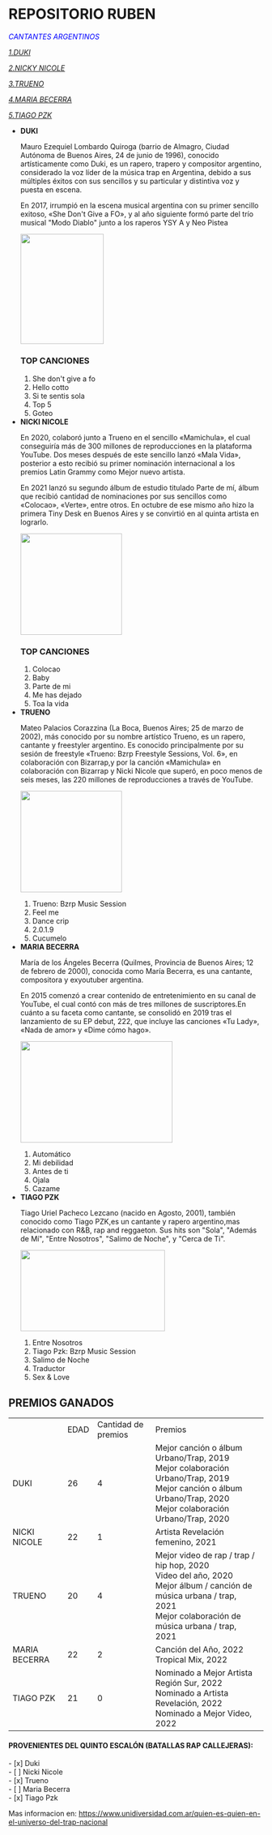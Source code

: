 <h1>REPOSITORIO RUBEN</h1>

<em style="color: blue; text-align:center; "> CANTANTES ARGENTINOS </em> 

<a href= "#DUKI"><i>1.DUKI</i></a>

<a href= "#NICKI"><i>2.NICKY NICOLE</i></a>

<a href= "#TRUENO"><i> 3.TRUENO</i></a>

<a href= "#MARIA"><i> 4.MARIA BECERRA</i></a>

<a href= "#TIAGO"><i> 5.TIAGO PZK</i></a>








 
<ul>
 <a name= "DUKI"/>
  <li> <b>DUKI</b> </li>
  <p>Mauro Ezequiel Lombardo Quiroga (barrio de Almagro, Ciudad Autónoma de Buenos Aires, 24 de junio de 1996), conocido artísticamente como Duki, es un rapero, trapero y compositor argentino, considerado la voz líder de la música trap en Argentina, debido a sus múltiples éxitos con sus sencillos y su particular y distintiva voz y puesta en escena.  </p>
  <p>En 2017, irrumpió en la escena musical argentina con su primer sencillo exitoso, «She Don't Give a FO», y al año siguiente formó parte del trío musical "Modo Diablo" junto a los raperos YSY A y Neo Pistea</p>
  <img src= https://upload.wikimedia.org/wikipedia/commons/9/98/Duko_concierto.jpg width ="164" height="217.5">
 <h3>TOP CANCIONES</h3>
 <ol> 
 <li>She don't give a fo</li>
 <li> Hello cotto </li>
 <li> Si te sentis sola</li>
 <li> Top 5 </li>
 <li> Goteo </li>
 </ol>
 
  
  <a name= "NICKI"/>
  <li> <b>NICKI NICOLE</b> </li>
  <p> En 2020, colaboró junto a Trueno en el sencillo «Mamichula», el cual conseguiría más de 300 millones de reproducciones en la plataforma YouTube. Dos meses después de este sencillo lanzó «Mala Vida», posterior a esto recibió su primer nominación internacional a los premios Latin Grammy como Mejor nuevo artista. </p>

<p> En 2021 lanzó su segundo álbum de estudio titulado Parte de mí, álbum que recibió cantidad de nominaciones por sus sencillos como «Colocao», «Verte», entre otros. En octubre de ese mismo año hizo la primera Tiny Desk en Buenos Aires y se convirtió en al quinta artista en lograrlo.</p> 
 <img src= https://static.wikia.nocookie.net/youtubepedia/images/b/bb/Nicki_nicole.jpg/revision/latest?cb=20220722001729&path-prefix=es width = "200" height= "200">
 
  <h3>TOP CANCIONES</h3>
 <ol> 
 <li> Colocao </li>
 <li> Baby </li>
 <li> Parte de mi</li>
 <li> Me has dejado </li>
 <li> Toa la vida </li>
 </ol>
  <a name= "TRUENO"/>
  <li> <b>TRUENO</b> </li>
  <p>Mateo Palacios Corazzina (La Boca, Buenos Aires; 25 de marzo de 2002), más conocido por su nombre artístico Trueno, es un rapero, cantante y freestyler argentino. Es conocido principalmente por su sesión de freestyle «Trueno: Bzrp Freestyle Sessions, Vol. 6», en colaboración con Bizarrap,y por la canción «Mamichula» en colaboración con Bizarrap y Nicki Nicole que superó, en poco menos de seis meses, las 220 millones de reproducciones a través de YouTube.</p>
  <img src= https://static.wikia.nocookie.net/rap/images/9/99/Truenito.jpg/revision/latest?cb=20200607163704&path-prefix=es width = "200" height= "200">
 
  <ol> 
 <li> Trueno: Bzrp Music Session </li>
 <li> Feel me </li>
 <li> Dance crip</li>
 <li> 2.0.1.9 </li>
 <li> Cucumelo </li>
 </ol>
 <a name= "MARIA"/>
  <li> <b>MARIA BECERRA</b> </li>
  <p>María de los Ángeles Becerra (Quilmes, Provincia de Buenos Aires; 12 de febrero de 2000), conocida como María Becerra, es una cantante, compositora y exyoutuber argentina.</p>
  <p> En 2015 comenzó a crear contenido de entretenimiento en su canal de YouTube, el cual contó con más de tres millones de suscriptores.En cuánto a su faceta como cantante, se consolidó en 2019 tras el lanzamiento de su EP debut, 222, que incluye las canciones «Tu Lady», «Nada de amor» y «Dime cómo hago». </p>
  <img src= https://e00-elmundo.uecdn.es/assets/multimedia/imagenes/2022/06/16/16553732344233.jpg width = "300" height= "200">
 
 <ol> 
 <li> Automático </li>
 <li>  Mi debilidad </li>
 <li> Antes de ti</li>
 <li> Ojala</li>
 <li> Cazame </li>
 </ol>
 <a name= "TIAGO"/>
 
  <li> <b>TIAGO PZK </b> </li>
  <p>Tiago Uriel Pacheco Lezcano (nacido en Agosto, 2001), también conocido como Tiago PZK,es un cantante y rapero argentino,mas relacionado con R&B, rap and reggaeton. 
   Sus  hits son "Sola", "Además de Mí", "Entre Nosotros", "Salimo de Noche", y "Cerca de Ti".</p>
  <img src= https://fotos.perfil.com/2022/02/23/trim/1140/641/tiago-pzk-confeso-que-se-opero-sus-cuerdas-vocales-1317255.jpg width = "285" height= "160.25">
       
  
 <ol> 
 <li> Entre Nosotros </li>
 <li> Tiago Pzk: Bzrp Music Session </li>
 <li> Salimo de Noche </li>
 <li> Traductor</li>
 <li> Sex & Love </li>
 </ol>
 
  
  
  
  </ul>
  


<h2>PREMIOS GANADOS </h2>

<table>
<tr> 
 <td> </td>
 <td> EDAD </td>
 <td> Cantidad de premios </td>
 <td> Premios </td>
</tr>
 
 <tr> 
 <td>  DUKI </td>
 <td>  26 </td>
 <td> 4 </td>
 <td>  Mejor canción o álbum Urbano/Trap, 2019 <br>Mejor colaboración Urbano/Trap, 2019<br>Mejor canción o álbum Urbano/Trap, 2020<br>Mejor colaboración Urbano/Trap, 2020</td>
  
</tr>
 
 <tr> 
 <td>  NICKI NICOLE </td>
 <td>  22 </td>
 <td> 1 </td>
 <td>  Artista Revelación femenino, 2021</td>
  
</tr>
 
  <tr> 
 <td>  TRUENO </td>
 <td>  20 </td>
 <td> 4 </td>
 <td>  Mejor video de rap / trap / hip hop, 2020 <br> Video del año, 2020<br> Mejor álbum / canción de música urbana / trap, 2021 <br>Mejor colaboración de música urbana / trap, 2021</td>
  
</tr>
 
  <tr> 
 <td>  MARIA BECERRA </td>
 <td>  22 </td>
 <td> 2 </td>
 <td>  Canción del Año, 2022 <br> Tropical Mix, 2022</td>
  
</tr>
 
  <tr> 
 <td>  TIAGO PZK </td>
 <td>  21 </td>
 <td> 0 </td>
 <td>  Nominado a Mejor Artista Región Sur, 2022<br> Nominado a Artista Revelación, 2022<br> Nominado a Mejor Video, 2022</td>
  
</tr>
 
 
 
 
 
 
 
 </table>
 

 
 <h4> PROVENIENTES DEL QUINTO ESCALÓN (BATALLAS RAP CALLEJERAS): </h4>
- [x] Duki <br>
- [ ] Nicki Nicole <br>
- [x] Trueno <br>
- [ ] Maria Becerra <br>
- [x] Tiago Pzk <br>


 <p>Mas informacion en: <a href = "https://www.unidiversidad.com.ar/quien-es-quien-en-el-universo-del-trap-nacional">https://www.unidiversidad.com.ar/quien-es-quien-en-el-universo-del-trap-nacional</a></p>
 
 


 

